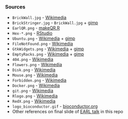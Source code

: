 ### Sources

* `BrickWall.jpg` - [Wikimedia][bricks]
* `BrickStringer.jpg` - `BrickWall.jpg` + [gimp][gimp]
* `EarlQR.png` - [makeQR.R](makeQR.R)
* `Hex-*.png` - [RStudio][rstudioPackages]
* `Ubuntu.png` - [Wikimedia][ubuntu] + [gimp][gimp]
* `FileNotFound.png` - [Wikimedia][noFile]
* `GtkWidgets.png` - [Wikimedia][gtk] + [gimp][gimp]
* `EmptyRacks.png` - [Wikimedia][racks] + [gimp][gimp]
* `404.png` - [Wikimedia][404]
* `Flowers.png` - [Wikimedia][flowers]
* `Disk.png` - [Wikimedia][disk]
* `Mouse.png` - [Wikimedia][mouse]
* `Forbidden.png` - [Wikimedia][no]
* `Docker.png` - [Wikimedia][Docker]
* `git.png` - [Wikimedia][git]
* `Rlogo.png` - [Wikimedia][R]
* `RedX.png`  - [Wikimedia][RedX]
* `logo_bioconductor.gif` - [bioconductor.org][bioconductor]
* Other references on final slide of [EARL talk][EARL] in this repo

[EARL]: https://github.com/maptracker/EARL-2018/blob/master/Tilford%20-%20BMS%20-%20EARL%202018.pdf

[bricks]: https://commons.wikimedia.org/wiki/File:Solna_Brick_wall_Stretcher_bond_variation1.jpg
[gimp]: https://www.gimp.org/
[rstudioPackages]: https://www.rstudio.com/products/rpackages/
[ubuntu]: https://commons.wikimedia.org/wiki/File:Former_Ubuntu_logo.svg
[noFile]: https://commons.wikimedia.org/wiki/File:Action-undo-720.png
[gtk]: https://commons.wikimedia.org/wiki/File:GTK%2B3-widget-factory-3-10.png
[racks]: https://commons.wikimedia.org/wiki/File:19_inch_racks_MIT.agr.jpg
[404]: https://commons.wikimedia.org/wiki/File:US_404_(1961).svg
[flowers]: https://commons.wikimedia.org/wiki/File:Emojione1_1F490.svg
[disk]: https://commons.wikimedia.org/wiki/File:Modem.svg
[mouse]: https://commons.wikimedia.org/wiki/File:Crystal128-mouse.svg
[no]: https://commons.wikimedia.org/wiki/File:Forbidden_Symbol_Transparent.svg
[Docker]: https://en.wikipedia.org/wiki/File:Docker_(container_engine)_logo.svg
[git]: https://commons.wikimedia.org/wiki/File:Git-logo-orange.svg
[R]: https://en.wikipedia.org/wiki/File:R_logo.svg
[RedX]: https://commons.wikimedia.org/wiki/File:Red_X.svg
[bioconductor]: https://www.bioconductor.org/images/logo_bioconductor.gif

